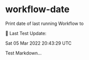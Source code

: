 # workflow-date
Print date of last running Workflow to 

🎉 Last Test Update: 
<!-- DEFAULT-TAG:START -->
Sat  05 Mar 2022  20:43:29 UTC
<!-- DEFAULT-TAG:END -->


Test Markdown...
